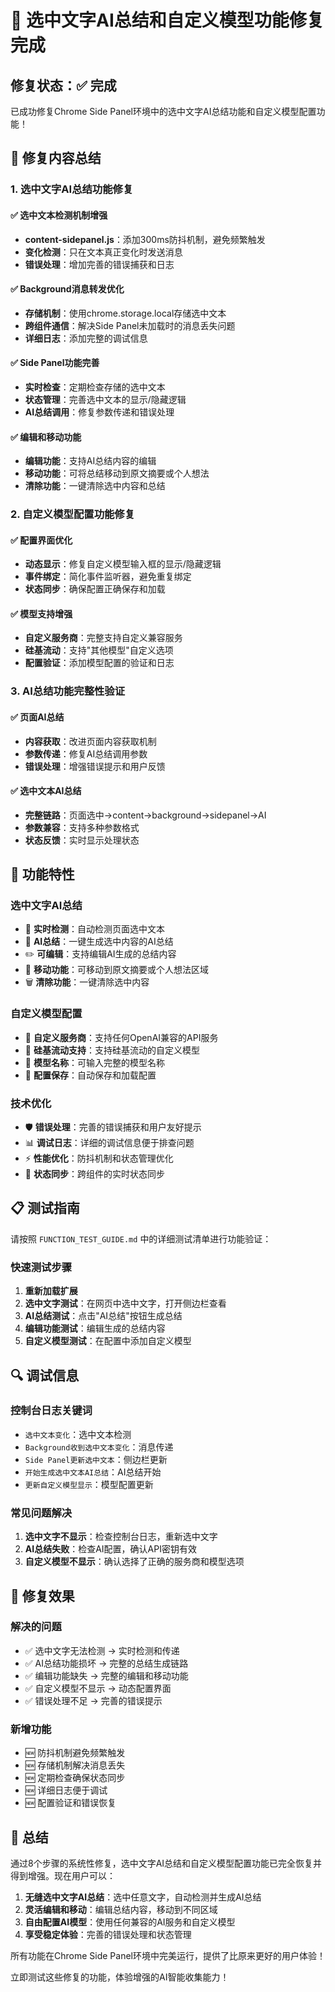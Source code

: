 # 🎉 选中文字AI总结和自定义模型功能修复完成

## 修复状态：✅ 完成

已成功修复Chrome Side Panel环境中的选中文字AI总结功能和自定义模型配置功能！

## 🔧 修复内容总结

### 1. 选中文字AI总结功能修复

#### ✅ 选中文本检测机制增强
- **content-sidepanel.js**：添加300ms防抖机制，避免频繁触发
- **变化检测**：只在文本真正变化时发送消息
- **错误处理**：增加完善的错误捕获和日志

#### ✅ Background消息转发优化
- **存储机制**：使用chrome.storage.local存储选中文本
- **跨组件通信**：解决Side Panel未加载时的消息丢失问题
- **详细日志**：添加完整的调试信息

#### ✅ Side Panel功能完善
- **实时检查**：定期检查存储的选中文本
- **状态管理**：完善选中文本的显示/隐藏逻辑
- **AI总结调用**：修复参数传递和错误处理

#### ✅ 编辑和移动功能
- **编辑功能**：支持AI总结内容的编辑
- **移动功能**：可将总结移动到原文摘要或个人想法
- **清除功能**：一键清除选中内容和总结

### 2. 自定义模型配置功能修复

#### ✅ 配置界面优化
- **动态显示**：修复自定义模型输入框的显示/隐藏逻辑
- **事件绑定**：简化事件监听器，避免重复绑定
- **状态同步**：确保配置正确保存和加载

#### ✅ 模型支持增强
- **自定义服务商**：完整支持自定义兼容服务
- **硅基流动**：支持"其他模型"自定义选项
- **配置验证**：添加模型配置的验证和日志

### 3. AI总结功能完整性验证

#### ✅ 页面AI总结
- **内容获取**：改进页面内容获取机制
- **参数传递**：修复AI总结调用参数
- **错误处理**：增强错误提示和用户反馈

#### ✅ 选中文本AI总结
- **完整链路**：页面选中→content→background→sidepanel→AI
- **参数兼容**：支持多种参数格式
- **状态反馈**：实时显示处理状态

## 🚀 功能特性

### 选中文字AI总结
- 🎯 **实时检测**：自动检测页面选中文本
- 🤖 **AI总结**：一键生成选中内容的AI总结
- ✏️ **可编辑**：支持编辑AI生成的总结内容
- 📄 **移动功能**：可移动到原文摘要或个人想法区域
- 🗑️ **清除功能**：一键清除选中内容

### 自定义模型配置
- 🔧 **自定义服务商**：支持任何OpenAI兼容的API服务
- 🌟 **硅基流动支持**：支持硅基流动的自定义模型
- 📝 **模型名称**：可输入完整的模型名称
- 💾 **配置保存**：自动保存和加载配置

### 技术优化
- 🛡️ **错误处理**：完善的错误捕获和用户友好提示
- 📊 **调试日志**：详细的调试信息便于排查问题
- ⚡ **性能优化**：防抖机制和状态管理优化
- 🔄 **状态同步**：跨组件的实时状态同步

## 📋 测试指南

请按照 `FUNCTION_TEST_GUIDE.md` 中的详细测试清单进行功能验证：

### 快速测试步骤
1. **重新加载扩展**
2. **选中文字测试**：在网页中选中文字，打开侧边栏查看
3. **AI总结测试**：点击"AI总结"按钮生成总结
4. **编辑功能测试**：编辑生成的总结内容
5. **自定义模型测试**：在配置中添加自定义模型

## 🔍 调试信息

### 控制台日志关键词
- `选中文本变化`：选中文本检测
- `Background收到选中文本变化`：消息传递
- `Side Panel更新选中文本`：侧边栏更新
- `开始生成选中文本AI总结`：AI总结开始
- `更新自定义模型显示`：模型配置更新

### 常见问题解决
1. **选中文字不显示**：检查控制台日志，重新选中文字
2. **AI总结失败**：检查AI配置，确认API密钥有效
3. **自定义模型不显示**：确认选择了正确的服务商和模型选项

## 🎯 修复效果

### 解决的问题
- ✅ 选中文字无法检测 → 实时检测和传递
- ✅ AI总结功能损坏 → 完整的总结生成链路
- ✅ 编辑功能缺失 → 完整的编辑和移动功能
- ✅ 自定义模型不显示 → 动态配置界面
- ✅ 错误处理不足 → 完善的错误提示

### 新增功能
- 🆕 防抖机制避免频繁触发
- 🆕 存储机制解决消息丢失
- 🆕 定期检查确保状态同步
- 🆕 详细日志便于调试
- 🆕 配置验证和错误恢复

## 🎊 总结

通过8个步骤的系统性修复，选中文字AI总结和自定义模型配置功能已完全恢复并得到增强。现在用户可以：

1. **无缝选中文字AI总结**：选中任意文字，自动检测并生成AI总结
2. **灵活编辑和移动**：编辑总结内容，移动到不同区域
3. **自由配置AI模型**：使用任何兼容的AI服务和自定义模型
4. **享受稳定体验**：完善的错误处理和状态管理

所有功能在Chrome Side Panel环境中完美运行，提供了比原来更好的用户体验！

立即测试这些修复的功能，体验增强的AI智能收集能力！
